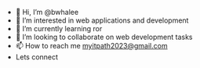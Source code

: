 - 👋 Hi, I’m @bwhalee
- 👀 I’m interested in web applications and development
- 🌱 I’m currently learning ror
- 💞️ I’m looking to collaborate on web development tasks
- 📫 How to reach me myitpath2023@gmail.com
- Lets connect

<!---
bwhalee/bwhalee is a ✨ special ✨ repository because its `README.md` (this file) appears on your GitHub profile.
You can click the Preview link to take a look at your changes.
--->
